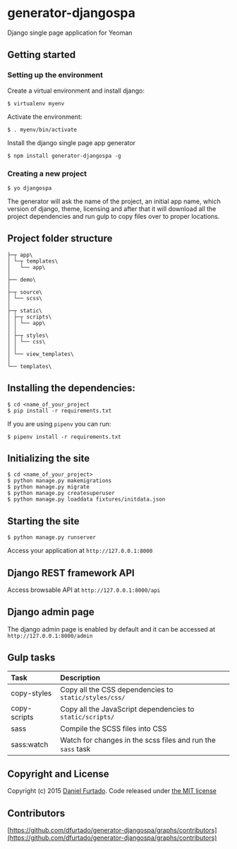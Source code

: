 # generator-djangospa

Django single page application for Yeoman


## Getting started

### Setting up the environment

Create a virtual environment and install django:

```
$ virtualenv myenv
```

Activate the environment:

```
$ . myenv/bin/activate
```

Install the django single page app generator

```
$ npm install generator-djangospa -g
```


### Creating a new project

```
$ yo djangospa
```
The generator will ask the name of the project, an initial app name, which version of django, theme, licensing and
after that it will download all the project dependencies and run gulp to copy files over to proper locations.


## Project folder structure

```
├─┬ app\
│ └─┬ templates\
│   └── app\
│
├── demo\
│
├─┬ source\
│ └── scss\
│
├─┬ static\
│ ├─┬ scripts\
│ │ └── app\
│ │
│ ├─┬ styles\
│ │ └── css\
│ │
│ └── view_templates\
│
└── templates\
```

## Installing the dependencies:

```
$ cd <name_of_your_project
$ pip install -r requirements.txt
```

If you are using `pipenv` you can run:

```
$ pipenv install -r requirements.txt
```

## Initializing the site

```
$ cd <name_of_your_project>
$ python manage.py makemigrations
$ python manage.py migrate
$ python manage.py createsuperuser
$ python manage.py loaddata fixtures/initdata.json
```

## Starting the site
```
$ python manage.py runserver
```

Access your application at `http://127.0.0.1:8000`


## Django REST framework API

Access browsable API at `http://127.0.0.1:8000/api`

## Django admin page

The django admin page is enabled by default and it can be accessed at `http://127.0.0.1:8000/admin`


## Gulp tasks

| Task | Description |
|:------|:-------------|
|copy-styles| Copy all the CSS dependencies to `static/styles/css/`|
|copy-scripts| Copy all the JavaScript dependencies to `static/scripts/`|
|sass| Compile the SCSS files into CSS |
|sass:watch| Watch for changes in the scss files and run the `sass` task|


## Copyright and License

Copyright (c) 2015 [Daniel Furtado](https://twitter.com/the8bitcoder). Code released under [the MIT license](LICENSE.md)

## Contributors

[https://github.com/dfurtado/generator-djangospa/graphs/contributors](https://github.com/dfurtado/generator-djangospa/graphs/contributors)
